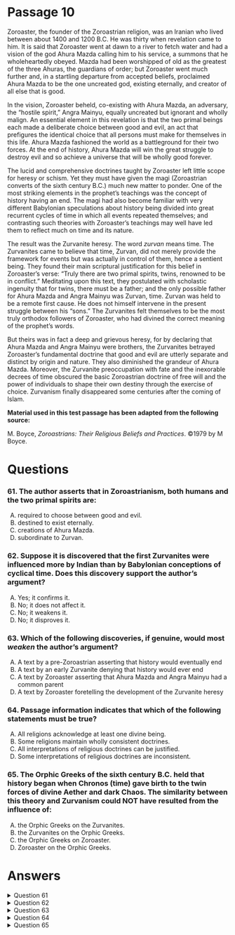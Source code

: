 # Passage 10
Zoroaster, the founder of the Zoroastrian religion, was an Iranian who lived between about 1400 and 1200 B.C. He was thirty when revelation came to him. It is said that Zoroaster went at dawn to a river to fetch water and had a vision of the god Ahura Mazda calling him to his service, a summons that he wholeheartedly obeyed. Mazda had been worshipped of old as the greatest of the three Ahuras, the guardians of order; but Zoroaster went much further and, in a startling departure from accepted beliefs, proclaimed Ahura Mazda to be the one uncreated god, existing eternally, and creator of all else that is good.

In the vision, Zoroaster beheld, co-existing with Ahura Mazda, an adversary, the “hostile spirit,” Angra Mainyu, equally uncreated but ignorant and wholly malign. An essential element in this revelation is that the two primal beings each made a deliberate choice between good and evil, an act that prefigures the identical choice that all persons must make for themselves in this life. Ahura Mazda fashioned the world as a battleground for their two forces. At the end of history, Ahura Mazda will win the great struggle to destroy evil and so achieve a universe that will be wholly good forever.

The lucid and comprehensive doctrines taught by Zoroaster left little scope for heresy or schism. Yet they must have given the magi (Zoroastrian converts of the sixth century B.C.) much new matter to ponder. One of the most striking elements in the prophet’s teachings was the concept of history having an end. The magi had also become familiar with very different Babylonian speculations about history being divided into great recurrent cycles of time in which all events repeated themselves; and contrasting such theories with Zoroaster’s teachings may well have led them to reflect much on time and its nature.

The result was the Zurvanite heresy. The word *zurvan* means time. The Zurvanites came to believe that time, Zurvan, did not merely provide the framework for events but was actually in control of them, hence a sentient being. They found their main scriptural justification for this belief in Zoroaster’s verse: “Truly there are two primal spirits, twins, renowned to be in conflict.” Meditating upon this text, they postulated with scholastic ingenuity that for twins, there must be a father; and the only possible father for Ahura Mazda and Angra Mainyu was Zurvan, time. Zurvan was held to be a remote first cause. He does not himself intervene in the present struggle between his “sons.” The Zurvanites felt themselves to be the most truly orthodox followers of Zoroaster, who had divined the correct meaning of the prophet’s words.

But theirs was in fact a deep and grievous heresy, for by declaring that Ahura Mazda and Angra Mainyu were brothers, the Zurvanites betrayed Zoroaster’s fundamental doctrine that good and evil are utterly separate and distinct by origin and nature. They also diminished the grandeur of Ahura Mazda. Moreover, the Zurvanite preoccupation with fate and the inexorable decrees of time obscured the basic Zoroastrian doctrine of free will and the power of individuals to shape their own destiny through the exercise of choice. Zurvanism finally disappeared some centuries after the coming of Islam.

**Material used in this test passage has been adapted from the following source:**

M. Boyce, *Zoroastrians: Their Religious Beliefs and Practices*.  ©1979 by M Boyce.

# Questions
### 61. The author asserts that in Zoroastrianism, both humans and the two primal spirits are:
<ol type="A">
  <li>required to choose between good and evil.</li>
  <li>destined to exist eternally.</li>
  <li>creations of Ahura Mazda.</li>
  <li>subordinate to Zurvan.</li>
</ol>

### 62. Suppose it is discovered that the first Zurvanites were influenced more by Indian than by Babylonian conceptions of cyclical time. Does this discovery support the author’s argument?
<ol type="A">
  <li>Yes; it confirms it.</li>
  <li>No; it does not affect it.</li>
  <li>No; it weakens it.</li>
  <li>No; it disproves it.</li>
</ol>

### 63. Which of the following discoveries, if genuine, would most *weaken* the author’s argument?
<ol type="A">
  <li>A text by a pre-Zoroastrian asserting that history would eventually end</li>
  <li>A text by an early Zurvanite denying that history would ever end</li>
  <li>A text by Zoroaster asserting that Ahura Mazda and Angra Mainyu had a common parent</li>
  <li>A text by Zoroaster foretelling the development of the Zurvanite heresy</li>
</ol>

### 64. Passage information indicates that which of the following statements must be true?
<ol type="A">
  <li>All religions acknowledge at least one divine being.</li>
  <li>Some religions maintain wholly consistent doctrines.</li>
  <li>All interpretations of religious doctrines can be justified.</li>
  <li>Some interpretations of religious doctrines are inconsistent.</li>
</ol>

### 65. The Orphic Greeks of the sixth century B.C. held that history began when Chronos (time) gave birth to the twin forces of divine Aether and dark Chaos. The similarity between this theory and Zurvanism could NOT have resulted from the influence of:
<ol type="A">
  <li>the Orphic Greeks on the Zurvanites.</li>
  <li>the Zurvanites on the Orphic Greeks.</li>
  <li>the Orphic Greeks on Zoroaster.</li>
  <li>Zoroaster on the Orphic Greeks.</li>
</ol>

# Answers
<details>
  <summary>Question 61</summary>
  <b>Solution</b>: The correct answer is <b>A</b>.

  <ol type="A">
    <li>The passage states that the “deliberate choice between good and evil” made by each of “the two primal beings” is an essential element of Zoroaster’s revelation and that “the identical choice” must be made by “all persons”.</li>
    <li>“Zoroaster . . . proclaimed Ahura Mazda to be the one uncreated god, existing eternally”. The attribution of equal power to Angra Mainyu is the Zurvanite heresy, and there is no hint of potential immortality for humans.</li>
    <li>The passage identifies Ahura Mazda as one of these “two primal beings”, which was itself “uncreated”.</li>
    <li>The elevation of Zurvan over Ahura Mazda was the Zurvanite heresy.</li>
  </ol>
</details>

<details>
  <summary>Question 62</summary>
  <b>Solution</b>: The correct answer is <b>B</b>.

  <ol type="A">
    <li>The argument could not be confirmed by a discovery that is incidental to it.</li>
    <li>The origin of the magi’s concept of time is uncertain and incidental to the author’s argument, which concerns the doctrinal distinctions between Zoroastrians and Zurvanites.</li>
    <li>The argument could not be weakened by a discovery that is incidental to it.</li>
    <li>The argument could not be disproved by a discovery that is incidental to it.</li>
  </ol>
</details>

<details>
  <summary>Question 63</summary>
  <b>Solution</b>: The correct answer is <b>C</b>.

  <ol type="A">
    <li>Although the author states that the concept of history having an end was “one of the most striking elements in the prophet’s teachings” and contrary to “Babylonian speculations about history being divided into great recurrent cycles”, the passage argument does not rest on the assumption that this idea originated with Zoroaster.</li>
    <li>The author does not argue that every Zoroastrian who was not a Zurvanite accepted all of Zoroaster’s assumptions.</li>
    <li>The assertion by Zoroaster that good and evil had a common parent would undermine the author’s argument that this very assertion by the Zurvanites “betrayed Zoroaster’s fundamental doctrine that good and evil . . . are distinct by origin”. The information that the Zurvanites based their interpretation on Zoroaster’s description of the primal forces as “twins” implies that he used the word metaphorically, to indicate the balance of power between these adversaries.</li>
    <li>A prophesy by Zoroaster that his teachings would be distorted would not weaken the author’s argument about the nature of the distortions.</li>
  </ol>
</details>

<details>
  <summary>Question 64</summary>
  <b>Solution</b>: The correct answer is <b>D</b>.

  <ol type="A">
    <li>The passage applies specifically to certain pre-Christian middle-Eastern beliefs. Its statements cannot reasonably be generalized to all religions.</li>
    <li>The argument that the one religion discussed had an offshoot that was “a deep and grievous heresy” does not imply that some other religion has maintained wholly consistent doctrines.</li>
    <li>The passage offers information on historical concepts of possible relevance to the magi’s interpretation: “contrasting such theories with Zoroaster’s teachings may well have led them to reflect much on time and its nature”. No attempt is made to justify this or any other interpretation of religious doctrines.</li>
    <li>The passage provides the information that on the basis of their extrapolations from Zoroaster’s scriptures, the Zurvanites defended beliefs that they thought made them “the most truly orthodox followers of Zoroaster”, even though these beliefs “betrayed Zoroaster’s fundamental doctrine”. That is, it indicates that one interpretation of a religious doctrine was inconsistent with another version of that doctrine.</li>
  </ol>
</details>

<details>
  <summary>Question 65</summary>
  <b>Solution</b>: The correct answer is <b>C</b>.

  <ol type="A">
    <li>Since the magi who founded Zurvanism were contemporaries of the Orphic Greeks, and since as scholars, they were familiar with speculations from other cultures, they may well have been influenced by Greek ideas.</li>
    <li>The similarity of Chronos to Zurvan, of Aether to Ahura Mazda, and of Chaos to Angra Mainyu is unlikely to be coincidental, and the correspondence of the dates is consistent with an influence from Iran to Greece.</li>
    <li>Zoroaster “lived between about 1400 and 1200 B.C.”, at least six centuries before the Orphic Greeks, so he cannot have been influenced by them.</li>
    <li>The fact that the Orphic system parallels that of the Zurvanite heresy suggests that Zoroaster, whose writings had almost certainly been translated into Greek in the six centuries since his death, may have been misinterpreted by the Greeks in the same way as by the Iranian magi.</li>
  </ol>
</details>